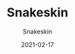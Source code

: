 ---
designer: "Endless Knot"
description: "Color%20Name%3A%20Ore%0AMaterial%3A%20Wool/Silk%0APile%3A%20CutStyle%3A%20AbstractCollection%3A%20Hand-Knotted%20Collection"
image_primary: "img/snakeskin-ore-adjusted-scaled-600x745.jpg"
manufacturer: "Endless Knot"
href: "https://endlessknotrugs.com/product/snakeskin-ore/"
subtitle: "Snakeskin"
tags: 
  - "ore"
  - "wool/silk"
  - "cut"
  - "abstract"
  - "hand-knotted collection"
  - "Endless Knot"
  - "Hand-Knotted Rugs"
title: "Snakeskin"
category: "hand-knotted-rugs"
slug: "/manufacturers/endless-knot/hand-knotted-rugs/endless-knot-snakeskin"
date: "2021-02-17"
---
